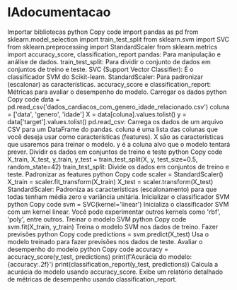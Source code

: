 # IAdocumentacao
Importar bibliotecas
python
Copy code
import pandas as pd
from sklearn.model_selection import train_test_split
from sklearn.svm import SVC
from sklearn.preprocessing import StandardScaler
from sklearn.metrics import accuracy_score, classification_report
pandas: Para manipulação e análise de dados.
train_test_split: Para dividir o conjunto de dados em conjuntos de treino e teste.
SVC (Support Vector Classifier): É o classificador SVM do Scikit-learn.
StandardScaler: Para padronizar (escalonar) as características.
accuracy_score e classification_report: Métricas para avaliar o desempenho do modelo.
Carregar os dados
python
Copy code
data = pd.read_csv('dados_cardiacos_com_genero_idade_relacionado.csv')
coluna = ['data', 'genero', 'idade']
X = data[coluna].values.tolist()
y = data['target'].values.tolist()
pd.read_csv: Carrega os dados de um arquivo CSV para um DataFrame do pandas.
coluna é uma lista das colunas que você deseja usar como características (features).
X são as características que usaremos para treinar o modelo.
y é a coluna alvo que o modelo tentará prever.
Dividir os dados em conjuntos de treino e teste
python
Copy code
X_train, X_test, y_train, y_test = train_test_split(X, y, test_size=0.5, random_state=42)
train_test_split: Divide os dados em conjuntos de treino e teste.
Padronizar as features
python
Copy code
scaler = StandardScaler()
X_train = scaler.fit_transform(X_train)
X_test = scaler.transform(X_test)
StandardScaler: Padroniza as características (escalonamento) para que todas tenham média zero e variância unitária.
Inicializar o classificador SVM
python
Copy code
svm = SVC(kernel='linear')
Inicializa o classificador SVM com um kernel linear. Você pode experimentar outros kernels como 'rbf', 'poly', entre outros.
Treinar o modelo SVM
python
Copy code
svm.fit(X_train, y_train)
Treina o modelo SVM nos dados de treino.
Fazer previsões
python
Copy code
predictions = svm.predict(X_test)
Usa o modelo treinado para fazer previsões nos dados de teste.
Avaliar o desempenho do modelo
python
Copy code
accuracy = accuracy_score(y_test, predictions)
print(f'Acurácia do modelo: {accuracy:.2f}')
print(classification_report(y_test, predictions))
Calcula a acurácia do modelo usando accuracy_score.
Exibe um relatório detalhado de métricas de desempenho usando classification_report.

